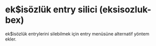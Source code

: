 # ek$isözlük entry silici (eksisozluk-bex)

ek$isözlük entrylerini silebilmek için entry menüsüne alternatif yöntem ekler.
